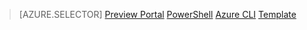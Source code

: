 > [AZURE.SELECTOR]
[Preview Portal](virtual-network-deploy-static-pip-portal.md)
[PowerShell](virtual-network-deploy-static-pip-ps.md)
[Azure CLI](virtual-network-deploy-static-pip-cli.md)
[Template](virtual-network-deploy-static-pip-template.md)
